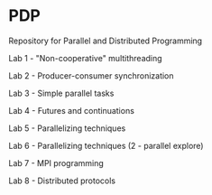 # PDP
Repository for Parallel and Distributed Programming

Lab 1 - "Non-cooperative" multithreading

Lab 2 - Producer-consumer synchronization

Lab 3 - Simple parallel tasks

Lab 4 - Futures and continuations

Lab 5 - Parallelizing techniques

Lab 6 - Parallelizing techniques (2 - parallel explore)

Lab 7 - MPI programming

Lab 8 - Distributed protocols
